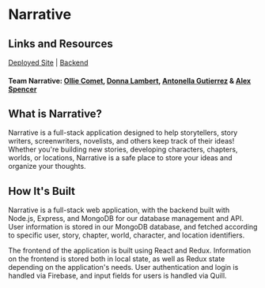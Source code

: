 # Narrative

## Links and Resources
[Deployed Site](https://team-narrative.netlify.com/) | [Backend](https://github.com/sanvean74/narrative-backend)

#### Team Narrative: [Ollie Comet](https://github.com/olliecomet), [Donna Lambert](https://github.com/sanvean74), [Antonella Gutierrez](https://github.com/27Nyappy) & [Alex Spencer](https://github.com/alexjonspencer1)

## What is Narrative?

Narrative is a full-stack application designed to help storytellers, story writers, screenwriters, novelists, and others keep track of their ideas! Whether you're building new stories, developing characters, chapters, worlds, or locations, Narrative is a safe place to store your ideas and organize your thoughts.

## How It's Built

Narrative is a full-stack web application, with the backend built with Node.js, Express, and MongoDB for our database management and API. User information is stored in our MongoDB database, and fetched according to specific user, story, chapter, world, character, and location identifiers. 

The frontend of the application is built using React and Redux. Information on the frontend is stored both in local state, as well as Redux state depending on the application's needs. User authentication and login is handled via Firebase, and input fields for users is handled via Quill. 

